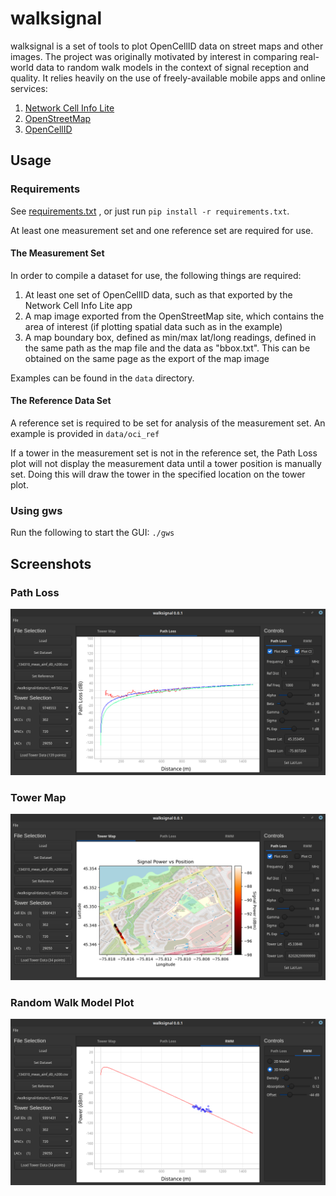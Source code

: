 # walksignal
walksignal is a set of tools to plot OpenCellID data on street maps and other
images. The project was originally motivated by interest in comparing
real-world data to random walk models in the context of signal reception and
quality. It relies heavily on the use of freely-available mobile apps and
online services:

1. [Network Cell Info Lite](https://play.google.com/store/apps/details?id=com.wilysis.cellinfolite&hl=en_CA&gl=US)
2. [OpenStreetMap](https://www.openstreetmap.org)
3. [OpenCellID](https://www.opencellid.org)

## Usage

### Requirements

See [requirements.txt](requirements.txt) , or just run `pip install -r requirements.txt`.

At least one measurement set and one reference set are required for use.

#### The Measurement Set

In order to compile a dataset for use, the following things are required:

1. At least one set of OpenCellID data, such as that exported by the Network
   Cell Info Lite app
2. A map image exported from the OpenStreetMap site, which contains the area of
   interest (if plotting spatial data such as in the example)
3. A map boundary box, defined as min/max lat/long readings, defined in the
   same path as the map file and the data as "bbox.txt". This can be
   obtained on the same page as the export of the map image

Examples can be found in the `data` directory.

#### The Reference Data Set

A reference set is required to be set for analysis of the measurement
set. An example is provided in `data/oci_ref`

If a tower in the measurement set is not in the reference set, the Path
Loss plot will not display the measurement data until a tower position
is manually set. Doing this will draw the tower in the specified
location on the tower plot.

### Using gws

Run the following to start the GUI:
`./gws`

## Screenshots

### Path Loss

![path loss](example_pathloss.png?raw=true "Path Loss")

### Tower Map

![tower map](example_towermap.png?raw=true "Tower Map")

### Random Walk Model Plot

![random_walk](example_rwm.png?raw=true "Random Walk Model")
